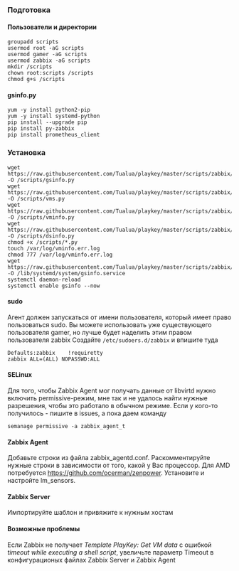 ### Подготовка

#### Пользователи и директории

    groupadd scripts
    usermod root -aG scripts
    usermod gamer -aG scripts
    usermod zabbix -aG scripts
    mkdir /scripts
    chown root:scripts /scripts
    chmod g+s /scripts
    
#### gsinfo.py

    yum -y install python2-pip
    yum -y install systemd-python
    pip install --upgrade pip
    pip install py-zabbix
    pip install prometheus_client

### Установка

    wget https://raw.githubusercontent.com/Tualua/playkey/master/scripts/zabbix/gsinfo.py -O /scripts/gsinfo.py
    wget https://raw.githubusercontent.com/Tualua/playkey/master/scripts/zabbix/vms.py -O /scripts/vms.py
    wget https://raw.githubusercontent.com/Tualua/playkey/master/scripts/zabbix/vminfo.py -O /scripts/vminfo.py
    wget https://raw.githubusercontent.com/Tualua/playkey/master/scripts/zabbix/dsinfo.py -O /scripts/dsinfo.py
    chmod +x /scripts/*.py
    touch /var/log/vminfo.err.log
    chmod 777 /var/log/vminfo.err.log
    wget https://raw.githubusercontent.com/Tualua/playkey/master/scripts/zabbix/gsinfo.service -O /lib/systemd/system/gsinfo.service
    systemctl daemon-reload
    systemctl enable gsinfo --now
    
#### sudo

Агент должен запускаться от имени пользователя, который имеет право пользоваться sudo. Вы можете использовать уже существующего пользователя gamer, но лучше будет наделить этим правом пользователя zabbix
Создайте `/etc/sudoers.d/zabbix` и впишите туда

    Defaults:zabbix    !requiretty
    zabbix ALL=(ALL) NOPASSWD:ALL

#### SELinux

Для того, чтобы Zabbix Agent мог получать данные от libvirtd нужно включить permissive-режим, мне так и не удалось найти нужные разрешения, чтобы это работало в обычном режиме. Если у кого-то получилось - пишите в issues, а пока даем команду

    semanage permissive -a zabbix_agent_t

#### Zabbix Agent

Добавьте строки из файла zabbix_agentd.conf. Раскомментируйте нужные строки в зависимости от того, какой у Вас процессор. Для AMD потребуется https://github.com/ocerman/zenpower. Установите и настройте lm_sensors. 

#### Zabbix Server

Импортируйте шаблон и привяжите к нужным хостам

#### Возможные проблемы

Если Zabbix не получает _Template PlayKey: Get VM data_ с ошибкой _timeout while executing a shell script_, увеличьте параметр Timeout в конфигурационых файлах Zabbix Server и Zabbix Agent
